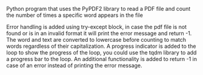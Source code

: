 Python program that uses the PyPDF2 library to read a PDF file and count the number of times a specific word appears in the file

Error handling is added using try-except block, in case the pdf file is not found or is in an invalid format it will print the error message and return -1.
The word and text are converted to lowercase before counting to match words regardless of their capitalization.
A progress indicator is added to the loop to show the progress of the loop, you could use the tqdm library to add a progress bar to the loop.
An additional functionality is added to return -1 in case of an error instead of printing the error message.